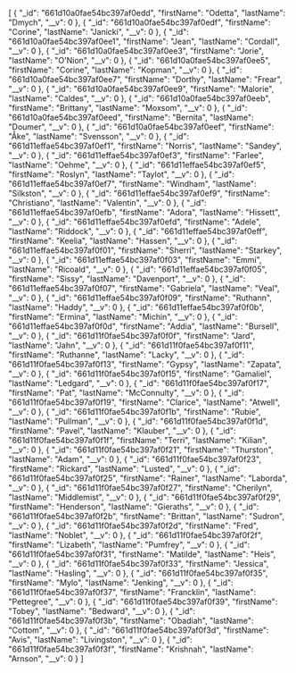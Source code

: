 [
    {
        "_id": "661d10a0fae54bc397af0edd",
        "firstName": "Odetta",
        "lastName": "Dmych",
        "__v": 0
    },
    {
        "_id": "661d10a0fae54bc397af0edf",
        "firstName": "Corine",
        "lastName": "Janicki",
        "__v": 0
    },
    {
        "_id": "661d10a0fae54bc397af0ee1",
        "firstName": "Jean",
        "lastName": "Cordall",
        "__v": 0
    },
    {
        "_id": "661d10a0fae54bc397af0ee3",
        "firstName": "Jorie",
        "lastName": "O'Nion",
        "__v": 0
    },
    {
        "_id": "661d10a0fae54bc397af0ee5",
        "firstName": "Corine",
        "lastName": "Kopman",
        "__v": 0
    },
    {
        "_id": "661d10a0fae54bc397af0ee7",
        "firstName": "Dorthy",
        "lastName": "Frear",
        "__v": 0
    },
    {
        "_id": "661d10a0fae54bc397af0ee9",
        "firstName": "Malorie",
        "lastName": "Caldes",
        "__v": 0
    },
    {
        "_id": "661d10a0fae54bc397af0eeb",
        "firstName": "Brittany",
        "lastName": "Moxsom",
        "__v": 0
    },
    {
        "_id": "661d10a0fae54bc397af0eed",
        "firstName": "Bernita",
        "lastName": "Doumer",
        "__v": 0
    },
    {
        "_id": "661d10a0fae54bc397af0eef",
        "firstName": "Åke",
        "lastName": "Svensson",
        "__v": 0
    },
    {
        "_id": "661d11effae54bc397af0ef1",
        "firstName": "Norris",
        "lastName": "Sandey",
        "__v": 0
    },
    {
        "_id": "661d11effae54bc397af0ef3",
        "firstName": "Farlee",
        "lastName": "Oehme",
        "__v": 0
    },
    {
        "_id": "661d11effae54bc397af0ef5",
        "firstName": "Roslyn",
        "lastName": "Taylot",
        "__v": 0
    },
    {
        "_id": "661d11effae54bc397af0ef7",
        "firstName": "Windham",
        "lastName": "Silkston",
        "__v": 0
    },
    {
        "_id": "661d11effae54bc397af0ef9",
        "firstName": "Christiano",
        "lastName": "Valentin",
        "__v": 0
    },
    {
        "_id": "661d11effae54bc397af0efb",
        "firstName": "Adora",
        "lastName": "Hissett",
        "__v": 0
    },
    {
        "_id": "661d11effae54bc397af0efd",
        "firstName": "Adele",
        "lastName": "Riddock",
        "__v": 0
    },
    {
        "_id": "661d11effae54bc397af0eff",
        "firstName": "Keelia",
        "lastName": "Hassen",
        "__v": 0
    },
    {
        "_id": "661d11effae54bc397af0f01",
        "firstName": "Sherri",
        "lastName": "Starkey",
        "__v": 0
    },
    {
        "_id": "661d11effae54bc397af0f03",
        "firstName": "Emmi",
        "lastName": "Ricoald",
        "__v": 0
    },
    {
        "_id": "661d11effae54bc397af0f05",
        "firstName": "Sissy",
        "lastName": "Davenport",
        "__v": 0
    },
    {
        "_id": "661d11effae54bc397af0f07",
        "firstName": "Gabriela",
        "lastName": "Veal",
        "__v": 0
    },
    {
        "_id": "661d11effae54bc397af0f09",
        "firstName": "Ruthann",
        "lastName": "Haddy",
        "__v": 0
    },
    {
        "_id": "661d11effae54bc397af0f0b",
        "firstName": "Ermina",
        "lastName": "Michin",
        "__v": 0
    },
    {
        "_id": "661d11effae54bc397af0f0d",
        "firstName": "Addia",
        "lastName": "Bursell",
        "__v": 0
    },
    {
        "_id": "661d11f0fae54bc397af0f0f",
        "firstName": "Jard",
        "lastName": "Jahn",
        "__v": 0
    },
    {
        "_id": "661d11f0fae54bc397af0f11",
        "firstName": "Ruthanne",
        "lastName": "Lacky",
        "__v": 0
    },
    {
        "_id": "661d11f0fae54bc397af0f13",
        "firstName": "Gypsy",
        "lastName": "Zapata",
        "__v": 0
    },
    {
        "_id": "661d11f0fae54bc397af0f15",
        "firstName": "Gamaliel",
        "lastName": "Ledgard",
        "__v": 0
    },
    {
        "_id": "661d11f0fae54bc397af0f17",
        "firstName": "Pat",
        "lastName": "McConnulty",
        "__v": 0
    },
    {
        "_id": "661d11f0fae54bc397af0f19",
        "firstName": "Clarice",
        "lastName": "Atwell",
        "__v": 0
    },
    {
        "_id": "661d11f0fae54bc397af0f1b",
        "firstName": "Rubie",
        "lastName": "Pullman",
        "__v": 0
    },
    {
        "_id": "661d11f0fae54bc397af0f1d",
        "firstName": "Pavel",
        "lastName": "Klauber",
        "__v": 0
    },
    {
        "_id": "661d11f0fae54bc397af0f1f",
        "firstName": "Terri",
        "lastName": "Kilian",
        "__v": 0
    },
    {
        "_id": "661d11f0fae54bc397af0f21",
        "firstName": "Thurston",
        "lastName": "Adam",
        "__v": 0
    },
    {
        "_id": "661d11f0fae54bc397af0f23",
        "firstName": "Rickard",
        "lastName": "Lusted",
        "__v": 0
    },
    {
        "_id": "661d11f0fae54bc397af0f25",
        "firstName": "Rainer",
        "lastName": "Laborda",
        "__v": 0
    },
    {
        "_id": "661d11f0fae54bc397af0f27",
        "firstName": "Cherilyn",
        "lastName": "Middlemist",
        "__v": 0
    },
    {
        "_id": "661d11f0fae54bc397af0f29",
        "firstName": "Henderson",
        "lastName": "Gieraths",
        "__v": 0
    },
    {
        "_id": "661d11f0fae54bc397af0f2b",
        "firstName": "Brittan",
        "lastName": "Sudron",
        "__v": 0
    },
    {
        "_id": "661d11f0fae54bc397af0f2d",
        "firstName": "Fred",
        "lastName": "Noblet",
        "__v": 0
    },
    {
        "_id": "661d11f0fae54bc397af0f2f",
        "firstName": "Lizabeth",
        "lastName": "Pumfrey",
        "__v": 0
    },
    {
        "_id": "661d11f0fae54bc397af0f31",
        "firstName": "Matilde",
        "lastName": "Heis",
        "__v": 0
    },
    {
        "_id": "661d11f0fae54bc397af0f33",
        "firstName": "Jessica",
        "lastName": "Hasling",
        "__v": 0
    },
    {
        "_id": "661d11f0fae54bc397af0f35",
        "firstName": "Mylo",
        "lastName": "Jenking",
        "__v": 0
    },
    {
        "_id": "661d11f0fae54bc397af0f37",
        "firstName": "Francklin",
        "lastName": "Pettegree",
        "__v": 0
    },
    {
        "_id": "661d11f0fae54bc397af0f39",
        "firstName": "Tobey",
        "lastName": "Bedward",
        "__v": 0
    },
    {
        "_id": "661d11f0fae54bc397af0f3b",
        "firstName": "Obadiah",
        "lastName": "Cottom",
        "__v": 0
    },
    {
        "_id": "661d11f0fae54bc397af0f3d",
        "firstName": "Avis",
        "lastName": "Livingston",
        "__v": 0
    },
    {
        "_id": "661d11f0fae54bc397af0f3f",
        "firstName": "Krishnah",
        "lastName": "Arnson",
        "__v": 0
    }
]
